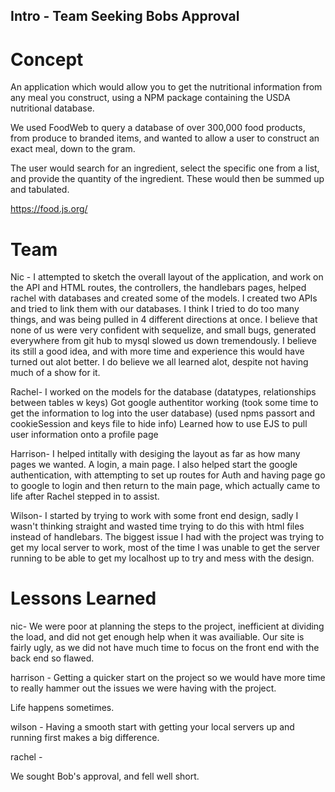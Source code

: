 ## Intro - Team Seeking Bobs Approval

# Concept
An application which would allow you to get the nutritional information from any meal you construct, using a NPM package containing the USDA nutritional database.

We used FoodWeb to query a database of over 300,000 food products, from produce to branded items, and wanted to allow a user to construct an exact meal, down to the gram.

The user would search for an ingredient, select the specific one from a list, and provide the quantity of the ingredient.  These would then be summed up and tabulated.

https://food.js.org/

# Team
Nic - I attempted to sketch the overall layout of the application, and work on the API and HTML routes, the controllers, the handlebars pages, helped rachel with databases and created some of the models.  I created two APIs and tried to link them with our databases.  I think I tried to do too many things, and was being pulled in 4 different directions at once.  I believe that none of us were very confident with sequelize, and small bugs, generated everywhere from git hub to mysql slowed us down tremendously.  I believe its still a good idea, and with more time and experience this would have turned out alot better.  I do believe we all learned alot, despite not having much of a show for it.  

Rachel- I worked on the models for the database (datatypes, relationships between tables w keys) 
Got google authentitor working (took some time to get the information to log into the user database)
(used npms passort and cookieSession and 
keys file to hide info)
Learned how to use EJS to pull user information onto a profile page

Harrison- I helped intitally with desiging the layout as far as how many pages we wanted. A login, a main page. I also helped start the google authentication, with attempting to set up routes for Auth and having page go to google to login and then return to the main page, which actually came to life after Rachel stepped in to assist.

Wilson- I started by trying to work with some front end design, sadly I wasn't thinking straight and wasted time trying to do this with html files instead of handlebars. The biggest issue I had with the project was trying to get my local server to work, most of the time I was unable to get the server running to be able to get my localhost up to try and mess with the design.

# Lessons Learned

nic- We were poor at planning the steps to the project, inefficient at dividing the load, and did not get enough help when it was availiable.  Our site is fairly ugly, as we did not have much time to focus on the front end with the back end so flawed. 

harrison - Getting a quicker start on the project so we would have more time to really hammer out the issues we were having with the project.

Life happens sometimes.

wilson - Having a smooth start with getting your local servers up and running first makes a big difference.  

rachel -

We sought Bob's approval, and fell well short.
